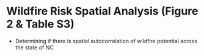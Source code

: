 # Wildfire Risk Spatial Analysis (Figure 2 & Table S3)

- Determining if there is spatial autocorrelation of wildfire potential across the state of NC
